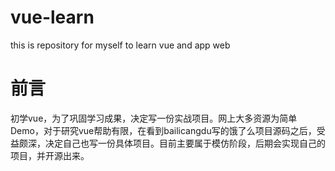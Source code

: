 # vue-learn
this is repository for myself to learn vue and app web
 
# 前言

初学vue，为了巩固学习成果，决定写一份实战项目。网上大多资源为简单Demo，对于研究vue帮助有限，在看到bailicangdu写的饿了么项目源码之后，受益颇深，决定自己也写一份具体项目。目前主要属于模仿阶段，后期会实现自己的项目，并开源出来。

